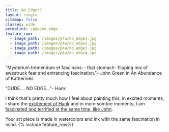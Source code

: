 ```yaml
---
title: No Edge!!!
layout: single
sitemap: false
classes: wide
permalink: /p4a/no_edge
feature_row:
  - image_path: /images/p4a/no_edge1.jpg
  - image_path: /images/p4a/no_edge2.jpg
  - image_path: /images/p4a/no_edge3.jpg
  - image_path: /images/p4a/no_edge4.jpg
---
```

"Mysterium tremendum et fascinans-- that stomach- flipping mix of awestruck fear and entrancing fascination."- John Green in An Abundance of Katherines

"DUDE.... NO EDGE..."- Hank

I think that's pretty much how I feel about painting this, in excited moments, I share the [excitement of Hank](https://www.youtube.com/watch?v=g0ul881nhXE) and in more sombre moments, I am [fascinated and terrified at the same time, like John](https://nerdfighteria.info/v/505878375/).

Your art piece is made in watercolors and ink with the same fascination in mind.
{% include feature_row%}
